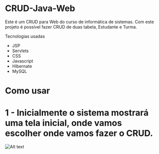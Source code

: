 # CRUD-Java-Web

Este é um CRUD para Web do curso de informática de sistemas. Com este projeto é possível fazer CRUD de duas tabela, Estudante e Turma.

Tecnologias usadas
 * JSP
 * Servlets
 * CSS
 * Javascript
 * Hibernate
 * MySQL
 
 # Como usar
 # 1 - Inicialmente o sistema mostrará uma tela inicial, onde vamos escolher onde vamos fazer o CRUD.
 ![Alt text](/relative/path/to/caermat2.jpg?raw=true "Optional Title")
 
 
 
